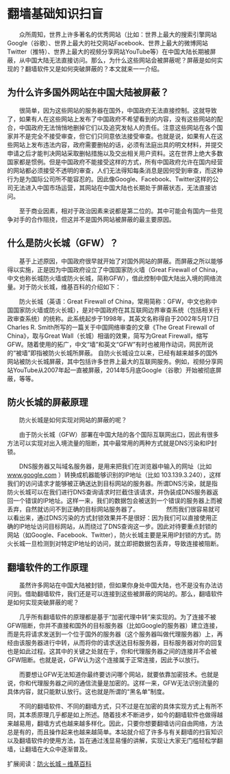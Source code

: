 # 翻墙基础知识扫盲

　　众所周知，世界上许多著名的优秀网站（比如：世界上最大的搜索引擎网站Google（谷歌）、世界上最大的社交网站Facebook、世界上最大的微博网站Twitter（推特）、世界上最大的视频分享网站YouTube等）在中国大陆长期被屏蔽，从中国大陆无法直接访问。那么，为什么这些网站会被屏蔽呢？屏蔽是如何实现的？翻墙软件又是如何突破屏蔽的？本文就来一一介绍。

## 为什么许多国外网站在中国大陆被屏蔽？

　　很简单，因为这些网站的服务器在国外，中国政府无法直接控制。这就导致了，如果有人在这些网站上发布了中国政府不希望看到的内容，没有这些网站的配合，中国政府无法悄悄地删掉它们以及追究发帖人的责任。注意这些网站在各个国家并不是完全不接受审查，但它们只同意依法接受审查。也就是说，如果有人在这些网站上发布违法内容，政府需要删帖的话，必须有法庭出具的明文材料，并提交申请之后才能判决网站采取删帖措施以及交出相关用户资料。这在世界上绝大多数国家都是惯例。但是中国政府不能接受这样的方式，所有中国政府允许在国内经营的网站都必须接受不透明的审查，人们无法得知每条消息是因何受到审查，而这种行为是为国际公司所不能容忍的。因此像Google、Facebook、Twitter这样的公司无法进入中国市场运营，其网站在中国大陆也长期处于屏蔽状态，无法直接访问。

　　至于商业因素，相对于政治因素来说都是第二位的。其中可能会有国内一些竞争对手的合作阻挠，但这并不是国外网站被屏蔽的最主要原因。

## 什么是防火长城（GFW）？

　　基于上述原因，中国政府很早就开始了对国外网站的屏蔽。而屏蔽之所以能够得以实施，正是因为中国政府设立了中国国家防火墙（Great Firewall of China，中文也称长城防火墙或防火长城，简称GFW），借此控制中国大陆出入境的网络流量。对于防火长城，维基百科的介绍如下：

　　防火长城（英语：Great Firewall of China，常用简称：GFW，中文也称中国国家防火墙或防火长城），是对中国政府在其互联网边界审查系统（包括相关行政审查系统）的统称。此系统起步于1998年，其英文名称得自于2002年5月17日Charles R. Smith所写的一篇关于中国网络审查的文章《The Great Firewall of China》，取与Great Wall（长城）相谐的效果，简写为Great Firewall，缩写GFW。随着使用的拓广，中文“墙”和英文“GFW”有时也被用作动词，网民所说的“被墙”即指被防火长城所屏蔽。
自防火长城设立以来，已经有越来越多的国外网站被防火长城屏蔽，其中包括许多世界上最大的互联网服务。例如，视频分享网站YouTube从2007年起一直被屏蔽，2014年5月底Google（谷歌）开始被彻底屏蔽，等等。

## 防火长城的屏蔽原理

　　防火长城是如何实现对网站的屏蔽的呢？

　　由于防火长城（GFW）部署在中国大陆的各个国际互联网出口，因此有很多方法可以实现对出入境流量的阻断，其中最常用的两种方式就是DNS污染和IP封锁。

　　DNS服务器又叫域名服务器，是用来把我们在浏览器中输入的网址（比如 www.google.com ）转换成机器能够识别的IP地址（比如 103.139.3.240），这样我们的访问请求才能够被正确送达到目标网站的服务器。所谓DNS污染，就是指防火长城可以在我们进行DNS查询请求时拦截住该请求，并伪装成DNS服务器返回一个错误的IP地址。这样一来，我们的数据包会被送到一个错误的服务器上而被丢弃，自然就访问不到正确的目标网站服务器了。
　　
　　然而我们很容易就可以看出来，通过DNS污染的方式封锁效果并不是很好：因为我们可以直接使用正确的IP地址访问目标网站，从而绕过了DNS查询这一步。因此对待要重点封锁的网站（如Google、Facebook、Twitter），防火长城主要是采用IP封锁的方式。防火长城一旦检测到对特定IP地址的访问，就立即把数据包丢弃，导致连接被阻断。

## 翻墙软件的工作原理

　　虽然许多网站在中国大陆被封锁，但如果你身处中国大陆，也不是没有办法访问到。借助翻墙软件，我们还是可以连接到这些被屏蔽的网站的。那么，翻墙软件是如何实现突破屏蔽的呢？

　　几乎所有翻墙软件的原理都是基于“加密代理中转”来实现的。为了连接不被GFW阻断，你并不直接和国外的目标服务器（比如Google的服务器）建立连接，而是先将请求发送到一个位于国外的服务器（这个服务器叫做代理服务器）上，再经由该服务器进行中转，从而将你的请求送达目标服务器，目标服务器对你的回复也是如此过程。这其中的关键之处就在于，你和代理服务器之间的连接并不会被GFW阻断。也就是说，GFW认为这个连接属于正常连接，因此予以放行。

　　而要想让GFW无法知道你最终要访问哪个网站，就要依靠加密技术。也就是说，你和代理服务器之间的通信流量是加密的。这样一来，GFW无法识别流量的具体内容，就只能默认放行。这也就是所谓的“黑名单”制度。

　　不同的翻墙软件、不同的翻墙方式，只不过是在加密的具体实现方式上有所不同，其本质原理几乎都是如上所述。随着技术不断进步，如今的翻墙软件也做得越来越易用，翻墙方式也越来越多样化。因此，只要你想要翻墙访问自由网络，方法总是有的，而且操作起来也越来越简单。本站就介绍了许多与有关翻墙的扫盲知识以及翻墙软件的使用方法，旨在通过浅显易懂的讲解，实现让大家无门槛轻松学翻墙，让翻墙在大众中逐渐普及。

扩展阅读：[防火长城 – 维基百科](http://zh.wikipedia.org/wiki/%E9%98%B2%E7%81%AB%E9%95%BF%E5%9F%8E)
